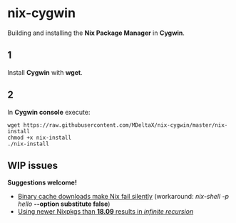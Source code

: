 # nix-cygwin
Building and installing the **Nix Package Manager** in **Cygwin**.

## 1
Install **Cygwin** with **wget**.

## 2
In **Cygwin console** execute:
```
wget https://raw.githubusercontent.com/MDeltaX/nix-cygwin/master/nix-install
chmod +x nix-install
./nix-install
```

## WIP issues
**Suggestions welcome!**
* [Binary cache downloads make Nix fail silently](#1) (workaround: *nix-shell -p hello* **--option substitute false**)
* [Using newer Nixpkgs than **18.09** results in *infinite recursion*](#2)
